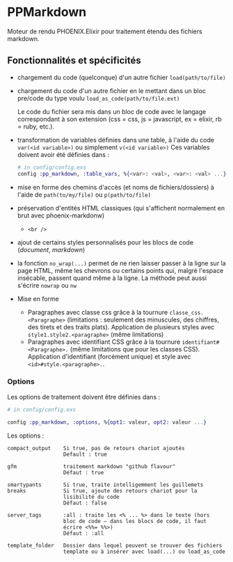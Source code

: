 # PPMarkdown

Moteur de rendu PHOENIX.Elixir pour traitement étendu des fichiers markdown.

## Fonctionnalités et spécificités

* chargement du code (quelconque) d'un autre fichier `load(path/to/file)`
* chargement du code d'un autre fichier en le mettant dans un bloc pre/code du type voulu `load_as_code(path/to/file.ext)`

  Le code du fichier sera mis dans un bloc de code avec le langage correspondant à son extension (css = css, js = javascript, ex = elixir, rb = ruby, etc.).
* transformation de variables définies dans une table, à l'aide du code `var(<id variable>)` ou simplement `v(<id variable>)`
    Ces variables doivent avoir été définies dans : 

    ~~~elixir
    # in config/config.exs
    config :pp_markdown, :table_vars, %{<var>: <val>, <var>: <val> ...}
    ~~~

* mise en forme des chemins d'accès (et noms de fichiers/dossiers) à l'aide de `path(to/my/file)` ou `p(path/to/file)`
* préservation d'entités HTML classiques (qui s'affichent normalement en brut avec phoenix-markdonw)
    * `<br />`
* ajout de certains styles personnalisés pour les blocs de code (*document*, *markdown*)
* la fonction `no_wrap(...)` permet de ne rien laisser passer à la ligne sur la page HTML, même les chevrons ou certains points qui, malgré l'espace insécable, passent quand même à la ligne. La méthode peut aussi s'écrire `nowrap` ou `nw`
* Mise en forme
    * Paragraphes avec classe css grâce à la tournure `classe_css.<Paragraphe>` (limitations : seulement des minuscules, des chiffres, des tirets et des traits plats). Application de plusieurs styles avec `style1.style2.<paragraphe>` (même limitations)
    * Paragraphes avec identifiant CSS grâce à la tournure `identifiant#<Paragraphe>.` (même limitations que pour les classes CSS). Application d'identifiant (forcément unique) et style avec `<id>#style.<paragraphe>.`.


### Options

Les options de traitement doivent être définies dans : 

~~~elixir
# in config/config.exs

config :pp_markdown, :options, %{opt1: valeur, opt2: valeur ...}

~~~

Les options :

~~~
compact_output    Si true, pas de retours chariot ajoutés
                  Default : true

gfm               traitement markdown "github flavour"
                  Défaut : true

smartypants       Si true, traite intelligemment les guillemets
breaks            Si true, ajoute des retours chariot pour la 
                  lisibilité du code
                  Défaut : false

server_tags       :all : traite les <% ... %> dans le texte (hors
                  bloc de code — dans les blocs de code, il faut
                  écrire <%%= %%>)
                  Défaut : :all

template_folder   Dossier dans lequel peuvent se trouver des fichiers
                  template ou à insérer avec load(...) ou load_as_code
                  
~~~
